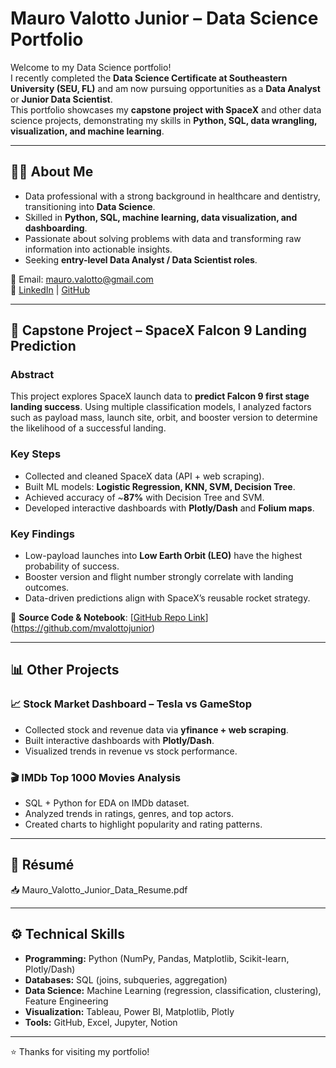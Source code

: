 # Mauro Valotto Junior – Data Science Portfolio

Welcome to my Data Science portfolio!  
I recently completed the **Data Science Certificate at Southeastern University (SEU, FL)** and am now pursuing opportunities as a **Data Analyst** or **Junior Data Scientist**.  
This portfolio showcases my **capstone project with SpaceX** and other data science projects, demonstrating my skills in **Python, SQL, data wrangling, visualization, and machine learning**.

---

## 👨‍💻 About Me
- Data professional with a strong background in healthcare and dentistry, transitioning into **Data Science**.  
- Skilled in **Python, SQL, machine learning, data visualization, and dashboarding**.  
- Passionate about solving problems with data and transforming raw information into actionable insights.  
- Seeking **entry-level Data Analyst / Data Scientist roles**.  

📧 Email: mauro.valotto@gmail.com  
🔗 [LinkedIn](www.linkedin.com/in/mauro-valotto-jr-233b5a79) | [GitHub](https://github.com/mvalottojunior/Porfolio) 

---

## 🚀 Capstone Project – SpaceX Falcon 9 Landing Prediction

### Abstract
This project explores SpaceX launch data to **predict Falcon 9 first stage landing success**. Using multiple classification models, I analyzed factors such as payload mass, launch site, orbit, and booster version to determine the likelihood of a successful landing.  

### Key Steps
- Collected and cleaned SpaceX data (API + web scraping).  
- Built ML models: **Logistic Regression, KNN, SVM, Decision Tree**.  
- Achieved accuracy of ~**87%** with Decision Tree and SVM.  
- Developed interactive dashboards with **Plotly/Dash** and **Folium maps**.  

### Key Findings
- Low-payload launches into **Low Earth Orbit (LEO)** have the highest probability of success.  
- Booster version and flight number strongly correlate with landing outcomes.  
- Data-driven predictions align with SpaceX’s reusable rocket strategy.  

📂 **Source Code & Notebook**: [[GitHub Repo Link](#)](https://github.com/mvalottojunior)  

---

## 📊 Other Projects

### 📈 Stock Market Dashboard – Tesla vs GameStop  
- Collected stock and revenue data via **yfinance + web scraping**.  
- Built interactive dashboards with **Plotly/Dash**.  
- Visualized trends in revenue vs stock performance.  

### 🎬 IMDb Top 1000 Movies Analysis  
- SQL + Python for EDA on IMDb dataset.  
- Analyzed trends in ratings, genres, and top actors.  
- Created charts to highlight popularity and rating patterns.  

---

## 📄 Résumé
📥 Mauro_Valotto_Junior_Data_Resume.pdf

---

## ⚙️ Technical Skills
- **Programming:** Python (NumPy, Pandas, Matplotlib, Scikit-learn, Plotly/Dash)  
- **Databases:** SQL (joins, subqueries, aggregation)  
- **Data Science:** Machine Learning (regression, classification, clustering), Feature Engineering  
- **Visualization:** Tableau, Power BI, Matplotlib, Plotly  
- **Tools:** GitHub, Excel, Jupyter, Notion  

---

⭐️ Thanks for visiting my portfolio!  
